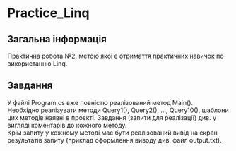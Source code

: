 # Practice_Linq
## Загальна інформація
Практична робота №2, метою якої є отримаття практичних навичок по використанню Linq.
## Завдання
У файлі Program.cs вже повністю реалізований метод Main().  
Необхідно реалізувати методи Query1(), Query2(), …, Query10(),
шаблони цих методів наявні в проєкті. Завдання (запити для реалізації)
див. у вигляді коментарів до кожного методу.  
Крім запиту у кожному методі має бути реалізований вивід на екран
результатів запиту (приклад оформлення виводу див. файл output.txt).
